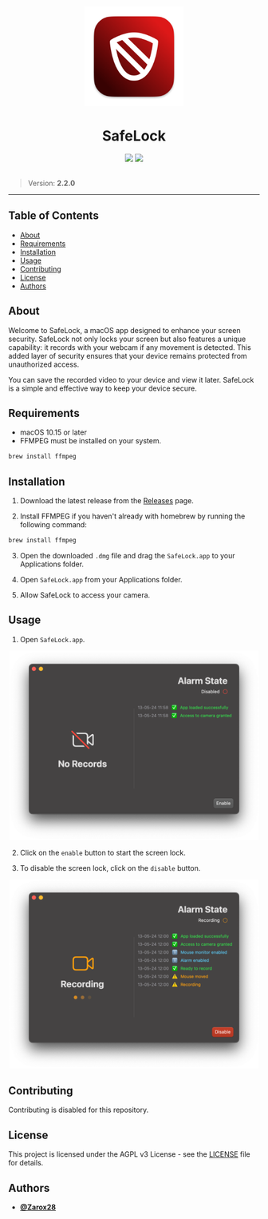 <div align="center">
	<img src="assets/logo.png" width="200"/>
	<h1>SafeLock</h1>
	<img src="https://img.shields.io/badge/swift-%23007ACC.svg?style=for-the-badge&logo=swift&logoColor=white"/>
	<img src="https://img.shields.io/badge/License-AGPL_v3-blue.svg?style=for-the-badge"/>
</div>

<br />

> Version: **2.2.0**

---

## Table of Contents

- [About](#about)
- [Requirements](#requirements)
- [Installation](#installation)
- [Usage](#usage)
- [Contributing](#contributing)
- [License](#license)
- [Authors](#authors)

## About

Welcome to SafeLock, a macOS app designed to enhance your screen security. SafeLock not only locks your screen but also features a unique capability: it records with your webcam if any movement is detected. This added layer of security ensures that your device remains protected from unauthorized access.

You can save the recorded video to your device and view it later. SafeLock is a simple and effective way to keep your device secure.

## Requirements

- macOS 10.15 or later
- FFMPEG must be installed on your system.

```bash
brew install ffmpeg
```

## Installation

1. Download the latest release from the [Releases](https://github.com/Zarox28/SafeLock/releases/latest) page.

2. Install FFMPEG if you haven't already with homebrew by running the following command:

```bash
brew install ffmpeg
```

3. Open the downloaded `.dmg` file and drag the `SafeLock.app` to your Applications folder.

4. Open `SafeLock.app` from your Applications folder.

5. Allow SafeLock to access your camera.

## Usage

1. Open `SafeLock.app`.

<div align="center">
	<img src="assets/default.png" width="500"/>
</div>

2. Click on the `enable` button to start the screen lock.

3. To disable the screen lock, click on the `disable` button.

<div align="center">
	<img src="assets/recording.png" width="500"/>
</div>

## Contributing

Contributing is disabled for this repository.

## License

This project is licensed under the AGPL v3 License - see the [LICENSE](LICENSE) file for details.

## Authors

- **[@Zarox28](https://github.com/Zarox28)**
